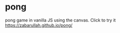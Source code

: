 # pong
pong game in vanilla JS using the canvas. Click to try it https://zabarullah.github.io/pong/
